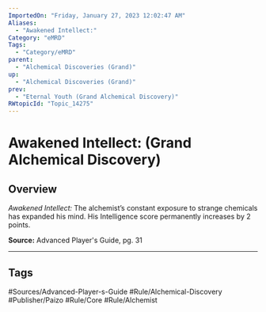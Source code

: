 ```yaml
---
ImportedOn: "Friday, January 27, 2023 12:02:47 AM"
Aliases:
  - "Awakened Intellect:"
Category: "eMRD"
Tags:
  - "Category/eMRD"
parent:
  - "Alchemical Discoveries (Grand)"
up:
  - "Alchemical Discoveries (Grand)"
prev:
  - "Eternal Youth (Grand Alchemical Discovery)"
RWtopicId: "Topic_14275"
---
```

# Awakened Intellect: (Grand Alchemical Discovery)
## Overview
*Awakened Intellect:* The alchemist’s constant exposure to strange chemicals has expanded his mind. His Intelligence score permanently increases by 2 points.

**Source:** Advanced Player's Guide, pg. 31


---
## Tags
#Sources/Advanced-Player-s-Guide #Rule/Alchemical-Discovery #Publisher/Paizo #Rule/Core #Rule/Alchemist

